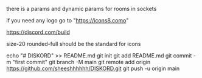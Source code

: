 there is a params and dynamic params for rooms in sockets

if you need any logo go to "https://icons8.como"

https://discord.com/build


size-20 rounded-full should be the standard for icons


echo "# DISKORD" >> README.md
git init
git add README.md
git commit -m "first commit"
git branch -M main
git remote add origin https://github.com/sheeshhhhhh/DISKORD.git
git push -u origin main
